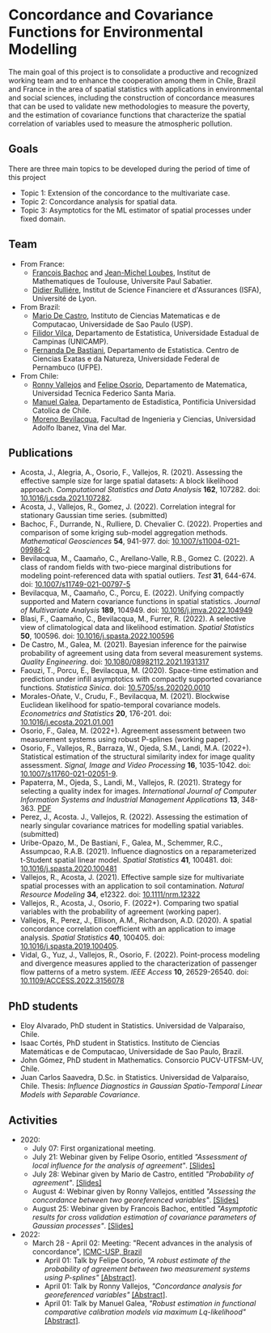 # Concordance and Covariance Functions for Environmental Modelling

The main goal of this project is to consolidate a productive and recognized working team and to enhance the cooperation among them in Chile, Brazil and France in the area of spatial statistics with applications in environmental and social sciences, including the construction of concordance measures that can be used to validate new methodologies to measure the poverty, and the estimation of covariance functions that characterize the spatial correlation of variables used to measure the atmospheric pollution.

## Goals

There are three main topics to be developed during the period of time of this project
* Topic 1: Extension of the concordance to the multivariate case.
* Topic 2: Concordance analysis for spatial data.
* Topic 3: Asymptotics for the ML estimator of spatial processes under fixed domain.

## Team

* From France:
  - [Francois Bachoc](https://www.math.univ-toulouse.fr/~fbachoc/) and [Jean-Michel Loubes](https://perso.math.univ-toulouse.fr/loubes/), Institut de Mathematiques de Toulouse, Universite Paul Sabatier.
  - [Didier Rulliére](https://www.researchgate.net/profile/Didier_Rulliere), Institut de Science Financiere et d'Assurances (ISFA), Université de Lyon.
* From Brazil:
  - [Mario De Castro](https://www.icmc.usp.br/pessoas?id=4324585), Instituto de Ciencias Matematicas e de Computacao, Universidade de Sao Paulo (USP).
  - [Filidor Vilca](https://scholar.google.com/citations?user=O7GXpU4AAAAJ&hl=en&oi=sra), Departamento de Estatistica, Universidade Estadual de Campinas (UNICAMP).
  - [Fernanda De Bastiani](https://www.researchgate.net/profile/Fernanda_De_Bastiani3), Departamento de Estatistica. Centro de Ciencias Exatas e da Natureza, Universidade Federal de Pernambuco (UFPE).
* From Chile:
  - [Ronny Vallejos](http://rvallejos.mat.utfsm.cl/) and [Felipe Osorio](http://fosorios.mat.utfsm.cl/), Departamento de Matematica, Universidad Tecnica Federico Santa Maria.
  - [Manuel Galea](http://www.mat.uc.cl/personas/perfil/mgalea), Departamento de Estadistica, Pontificia Universidad Catolica de Chile.
  - [Moreno Bevilacqua](https://sites.google.com/a/uv.cl/moreno-bevilacqua/), Facultad de Ingenieria y Ciencias, Universidad Adolfo Ibanez, Vina del Mar.

## Publications

* Acosta, J., Alegria, A., Osorio, F., Vallejos, R. (2021). Assessing the effective sample size for large spatial datasets: A block likelihood approach. *Computational Statistics and Data Analysis* **162**, 107282. doi: [10.1016/j.csda.2021.107282](https://doi.org/10.1016/j.csda.2021.107282).
* Acosta, J., Vallejos, R., Gomez, J. (2022). Correlation integral for stationary Gaussian time series. (submitted)
* Bachoc, F., Durrande, N., Rulliere, D. Chevalier C. (2022). Properties and comparison of some kriging sub-model aggregation methods. *Mathematical Geosciences* **54**, 941-977. doi: [10.1007/s11004-021-09986-2](https://doi.org/10.1007/s11004-021-09986-2)
* Bevilacqua, M., Caamaño, C., Arellano-Valle, R.B., Gomez C. (2022). A class of random fields with two-piece marginal distributions for modeling point-referenced data with spatial outliers. *Test* **31**, 644-674. doi: [10.1007/s11749-021-00797-5](https://doi.org/10.1007/s11749-021-00797-5)
* Bevilacqua, M., Caamaño, C., Porcu, E. (2022). Unifying compactly supported and Matern covariance functions in spatial statistics. *Journal of Multivariate Analysis* **189**, 104949. doi: [10.1016/j.jmva.2022.104949](https://doi.org/10.1016/j.jmva.2022.104949)
* Blasi, F., Caamaño, C., Bevilacqua, M., Furrer, R. (2022). A selective view of climatological data and likelihood estimation. *Spatial Statistics* **50**, 100596. doi: [10.1016/j.spasta.2022.100596](https://doi.org/10.1016/j.spasta.2022.100596)
* De Castro, M., Galea, M. (2021). Bayesian inference for the pairwise probability of agreement using data from several measurement systems. *Quality Engineering*. doi: [10.1080/08982112.2021.1931317](https://doi.org/10.1080/08982112.2021.1931317)
* Faouzi, T., Porcu, E., Bevilacqua, M. (2020). Space-time estimation and prediction under infill asymptotics with compactly supported covariance functions. *Statistica Sinica*. doi: [10.5705/ss.202020.0010](https://doi.org/10.5705/ss.202020.0010)
* Morales-Oñate, V., Crudu, F., Bevilacqua, M. (2021). Blockwise Euclidean likelihood for spatio-temporal covariance models. *Econometrics and Statistics* **20**, 176-201. doi: [10.1016/j.ecosta.2021.01.001](https://doi.org/10.1016/j.ecosta.2021.01.001)
* Osorio, F., Galea, M. (2022+). Agreement assessment between two measurement systems using robust P-splines (working paper).
* Osorio, F., Vallejos, R., Barraza, W., Ojeda, S.M., Landi, M.A. (2022+). Statistical estimation of the structural similarity index for image quality assessment. *Signal, Image and Video Processing* **16**, 1035-1042. doi: [10.1007/s11760-021-02051-9](https://doi.org/10.1007/s11760-021-02051-9).
* Papaterra, M., Ojeda, S., Landi, M., Vallejos, R. (2021). Strategy for selecting a quality index for images. *International Journal of Computer Information Systems and Industrial Management Applications* **13**, 348-363. [PDF](http://www.mirlabs.org/ijcisim/regular_papers_2021/IJCISIM_32.pdf)
* Perez, J., Acosta. J., Vallejos, R. (2022). Assessing the estimation of nearly singular covariance matrices for modelling spatial variables. (submitted)
* Uribe-Opazo, M., De Bastiani, F., Galea, M., Schemmer, R.C., Assumpcao, R.A.B. (2021). Influence diagnostics on a reparameterized t-Student spatial linear model. *Spatial Statistics* **41**, 100481. doi: [10.1016/j.spasta.2020.100481](https://doi.org/10.1016/j.spasta.2020.100481)
* Vallejos, R., Acosta, J. (2021). Effective sample size for multivariate spatial processes with an application to soil contamination. *Natural Resource Modeling* **34**, e12322. doi: [10.1111/nrm.12322](https://doi.org/10.1111/nrm.12322)
* Vallejos, R., Acosta, J., Osorio, F. (2022+). Comparing two spatial variables with the probability of agreement (working paper).
* Vallejos, R., Perez, J., Ellison, A.M., Richardson, A.D. (2020). A spatial concordance correlation coefficient with an application to image analysis. *Spatial Statistics* **40**, 100405. doi: [10.1016/j.spasta.2019.100405](https://doi.org/10.1016/j.spasta.2019.100405).
* Vidal, G., Yuz, J., Vallejos, R., Osorio, F. (2022). Point-process modeling and divergence measures applied to the characterization of passenger flow patterns of a metro system. *IEEE Access* **10**, 26529-26540. doi: [10.1109/ACCESS.2022.3156078](https://doi.org/10.1109/ACCESS.2022.3156078)

## PhD students

* Eloy Alvarado, PhD student in Statistics. Universidad de Valparaíso, Chile.
* Isaac Cortés, PhD student in Statistics. Instituto de Ciencias Matemáticas e de Computacao, Universidade de Sao Paulo, Brazil.
* John Gómez, PhD student in Mathematics. Consorcio PUCV-UTFSM-UV, Chile.
* Juan Carlos Saavedra, D.Sc. in Statistics. Universidad de Valparaíso, Chile. Thesis: *Influence Diagnostics in Gaussian Spatio-Temporal Linear Models with Separable Covariance*.

## Activities

* 2020:
  - July 07: First organizational meeting.
  - July 21: Webinar given by Felipe Osorio, entitled *"Assessment of local influence for the analysis of agreement"*. [[Slides]](webinars/210720_F.Osorio.pdf)
  - July 28: Webinar given by Mario de Castro, entitled *"Probability of agreement"*. [[Slides]](webinars/280720_M.deCastro.pdf)
  - August 4: Webinar given by Ronny Vallejos, entitled *"Assessing the concordance between two georeferenced variables"*. [[Slides]](webinars/040820_R.Vallejos.pdf)
  - August 25: Webinar given by Francois Bachoc, entitled *"Asymptotic results for cross validation estimation of covariance parameters of Gaussian processes"*. [[Slides]](webinars/250820_F.Bachoc.pdf)
* 2022:
  - March 28 - April 02: Meeting: "Recent advances in the analysis of concordance", [ICMC-USP, Brazil](https://www.icmc.usp.br/)
    - April 01: Talk by Felipe Osorio, *"A robust estimate of the probability of agreement between two measurement systems using P-splines"* [[Abstract]](https://github.com/faosorios/CCFEM/blob/master/PIPGES/announcement-Osorio.pdf).
    - April 01: Talk by Ronny Vallejos, *"Concordance analysis for georeferenced variables"* [[Abstract]](https://github.com/faosorios/CCFEM/blob/master/PIPGES/announcement-Vallejos.pdf).
    - April 01: Talk by Manuel Galea, *"Robust estimation in functional comparative calibration models via maximum Lq-likelihood"* [[Abstract]](https://github.com/faosorios/CCFEM/blob/master/PIPGES/announcement-Galea.pdf).
